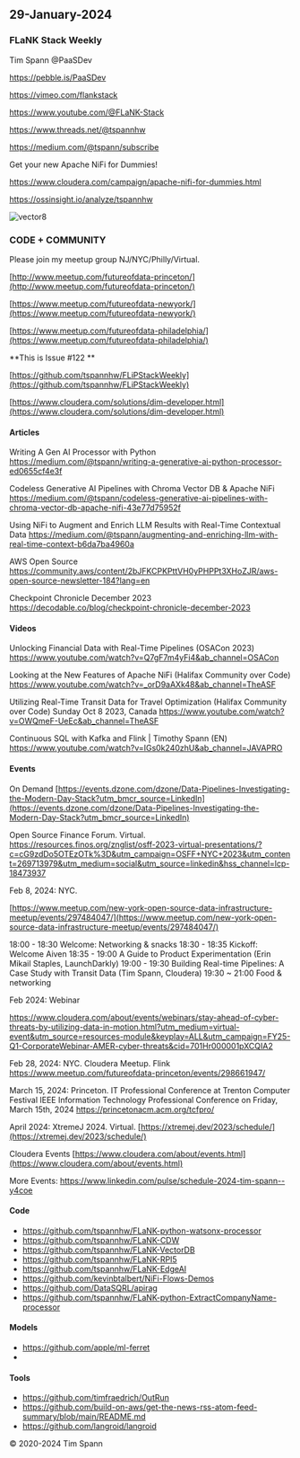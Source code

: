 ## 29-January-2024



### FLaNK Stack Weekly


Tim Spann @PaaSDev

https://pebble.is/PaaSDev

https://vimeo.com/flankstack

https://www.youtube.com/@FLaNK-Stack

https://www.threads.net/@tspannhw

https://medium.com/@tspann/subscribe

Get your new Apache NiFi for Dummies!

https://www.cloudera.com/campaign/apache-nifi-for-dummies.html

https://ossinsight.io/analyze/tspannhw

![vector8](https://github.com/tspannhw/FLiPStackWeekly/assets/18673814/682a1cb9-8329-401f-932a-a7ed01110210)


### CODE + COMMUNITY

Please join my meetup group NJ/NYC/Philly/Virtual. 

[http://www.meetup.com/futureofdata-princeton/](http://www.meetup.com/futureofdata-princeton/)

[https://www.meetup.com/futureofdata-newyork/](https://www.meetup.com/futureofdata-newyork/)

[https://www.meetup.com/futureofdata-philadelphia/](https://www.meetup.com/futureofdata-philadelphia/)


**This is Issue #122 **



[https://github.com/tspannhw/FLiPStackWeekly](https://github.com/tspannhw/FLiPStackWeekly)

[https://www.cloudera.com/solutions/dim-developer.html](https://www.cloudera.com/solutions/dim-developer.html)




#### Articles

Writing A Gen AI Processor with Python
https://medium.com/@tspann/writing-a-generative-ai-python-processor-ed0655cf4e3f

Codeless Generative AI Pipelines with Chroma Vector DB & Apache NiFi
https://medium.com/@tspann/codeless-generative-ai-pipelines-with-chroma-vector-db-apache-nifi-43e77d75952f

Using NiFi to Augment and Enrich LLM Results with Real-Time Contextual Data
https://medium.com/@tspann/augmenting-and-enriching-llm-with-real-time-context-b6da7ba4960a

AWS Open Source 
https://community.aws/content/2bJFKCPKPttVH0yPHPPt3XHoZJR/aws-open-source-newsletter-184?lang=en

Checkpoint Chronicle December 2023
https://decodable.co/blog/checkpoint-chronicle-december-2023

#### Videos

Unlocking Financial Data with Real-Time Pipelines (OSACon 2023)
https://www.youtube.com/watch?v=Q7gF7m4yFi4&ab_channel=OSACon

Looking at the New Features of Apache NiFi (Halifax Community over Code)
https://www.youtube.com/watch?v=_orD9aAXk48&ab_channel=TheASF

Utilizing Real-Time Transit Data for Travel Optimization (Halifax Community over Code)
Sunday Oct 8 2023, Canada
https://www.youtube.com/watch?v=OWQmeF-UeEc&ab_channel=TheASF

Continuous SQL with Kafka and Flink | Timothy Spann (EN)
https://www.youtube.com/watch?v=IGs0k240zhU&ab_channel=JAVAPRO


#### Events

On Demand
[https://events.dzone.com/dzone/Data-Pipelines-Investigating-the-Modern-Day-Stack?utm_bmcr_source=LinkedIn](https://events.dzone.com/dzone/Data-Pipelines-Investigating-the-Modern-Day-Stack?utm_bmcr_source=LinkedIn)

Open Source Finance Forum.  Virtual.
https://resources.finos.org/znglist/osff-2023-virtual-presentations/?c=cG9zdDo5OTEzOTk%3D&utm_campaign=OSFF+NYC+2023&utm_content=269713979&utm_medium=social&utm_source=linkedin&hss_channel=lcp-18473937


Feb 8, 2024:  NYC.

[https://www.meetup.com/new-york-open-source-data-infrastructure-meetup/events/297484047/](https://www.meetup.com/new-york-open-source-data-infrastructure-meetup/events/297484047/)   

18:00 - 18:30 Welcome: Networking & snacks
18:30 - 18:35 Kickoff: Welcome Aiven
18:35 - 19:00 A Guide to Product Experimentation (Erin Mikail Staples, LaunchDarkly)
19:00 - 19:30 Building Real-time Pipelines: A Case Study with Transit Data (Tim Spann, Cloudera)
19:30 ~ 21:00 Food & networking 

Feb 2024: Webinar

https://www.cloudera.com/about/events/webinars/stay-ahead-of-cyber-threats-by-utilizing-data-in-motion.html?utm_medium=virtual-event&utm_source=resources-module&keyplay=ALL&utm_campaign=FY25-Q1-CorporateWebinar-AMER-cyber-threats&cid=701Hr000001pXCQIA2

Feb 28, 2024:  NYC. Cloudera Meetup.   Flink
https://www.meetup.com/futureofdata-princeton/events/298661947/

March 15, 2024: Princeton.
IT Professional Conference at Trenton Computer Festival
IEEE Information Technology Professional Conference on Friday, March 15th, 2024
https://princetonacm.acm.org/tcfpro/

April 2024: XtremeJ 2024. Virtual.
[https://xtremej.dev/2023/schedule/](https://xtremej.dev/2023/schedule/)

Cloudera Events
[https://www.cloudera.com/about/events.html](https://www.cloudera.com/about/events.html)

More Events:
https://www.linkedin.com/pulse/schedule-2024-tim-spann--y4coe


#### Code

* https://github.com/tspannhw/FLaNK-python-watsonx-processor
* https://github.com/tspannhw/FLaNK-CDW
* https://github.com/tspannhw/FLaNK-VectorDB
* https://github.com/tspannhw/FLaNK-RPI5
* https://github.com/tspannhw/FLaNK-EdgeAI
* https://github.com/kevinbtalbert/NiFi-Flows-Demos
* https://github.com/DataSQRL/apirag
* https://github.com/tspannhw/FLaNK-python-ExtractCompanyName-processor
  
#### Models

* https://github.com/apple/ml-ferret
* 

  
#### Tools

* https://github.com/timfraedrich/OutRun
* https://github.com/build-on-aws/get-the-news-rss-atom-feed-summary/blob/main/README.md
* https://github.com/langroid/langroid

&copy; 2020-2024 Tim Spann



